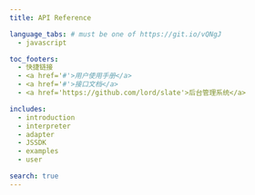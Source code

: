 ```yaml
---
title: API Reference

language_tabs: # must be one of https://git.io/vQNgJ
  - javascript

toc_footers:
  - 快捷链接
  - <a href='#'>用户使用手册</a>
  - <a href='#'>接口文档</a>
  - <a href='https://github.com/lord/slate'>后台管理系统</a>

includes:
  - introduction
  - interpreter
  - adapter
  - JSSDK
  - examples
  - user

search: true
---
```


